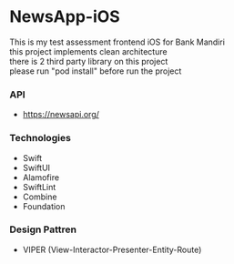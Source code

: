# NewsApp-iOS
This is my test assessment frontend iOS for Bank Mandiri 
<br>
this project implements clean architecture
<br>
there is 2 third party library on this project
<br>
please run "pod install" before run the project

### API
- https://newsapi.org/

### Technologies
- Swift
- SwiftUI
- Alamofire
- SwiftLint
- Combine
- Foundation

### Design Pattren
-  VIPER (View-Interactor-Presenter-Entity-Route)
